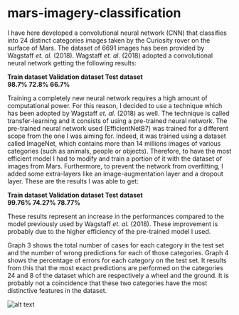 # mars-imagery-classification


I have here developed a convolutional neural network (CNN) that classifies into 24 distinct categories images taken by the Curiosity rover on the surface of Mars. The dataset of 6691 images has been provided by Wagstaff *et. al.* (2018). Wagstaff *et. al.* (2018) adopted a convolutional neural network getting the following results:

**Train dataset	  Validation dataset	  Test dataset**	
**98.7%	          72.8%	                66.7%**

Training a completely new neural network requires a high amount of computational power. For this reason, I decided to use a technique which has been adopted by Wagstaff *et. al.* (2018) as well. The technique is called transfer-learning and it consists of using a pre-trained neural network. The pre-trained neural network used (EfficientNetB7) was trained for a different scope from the one I was aiming for. Indeed, it was trained using a dataset called ImageNet, which contains more than 14 millions images of various categories (such as animals, people or objects). 
Therefore, to have the most efficient model I had to modify and train a portion of it with the dataset of images from Mars. Furthermore, to prevent the network from overfitting, I added some extra-layers like an image-augmentation layer and a dropout layer. These are the results I was able to get:

**Train dataset	  Validation dataset	  Test dataset**	
**99.76%          74.27%                78.77%**

These results represent an increase in the performances compared to the model previously used by Wagstaff *et. al.* (2018). These improvement is probably due to the higher efficiency of the pre-trained model I used.

Graph 3 shows the total number of cases for each category in the test set and the number of wrong predictions for each of those categories. Graph 4 shows the percentage of errors for each category on the test set. It results from this that the most exact predictions are performed on the categories 24 and 8 of the dataset which are respectively a wheel and the ground. It is probably not a coincidence that these two categories have the most distinctive features in the dataset.

![alt text](https://github.com/elia-orsini/mars-imagery-classification/blob/main/graph-3.jph?raw=true)
